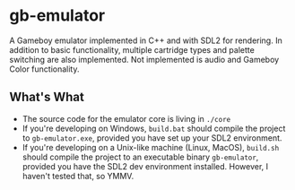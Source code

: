 # gb-emulator

A Gameboy emulator implemented in C++ and with SDL2 for rendering. In addition to basic functionality, multiple cartridge types and palette switching are also implemented. Not implemented is audio and Gameboy Color functionality.

## What's What

* The source code for the emulator core is living in `./core`
* If you're developing on Windows, `build.bat` should compile the project to `gb-emulator.exe`, provided you have set up your SDL2 environment.
* If you're developing on a Unix-like machine (Linux, MacOS), `build.sh` should compile the project to an executable binary `gb-emulator`, provided you have the SDL2 dev environment installed. However, I haven't tested that, so YMMV.
